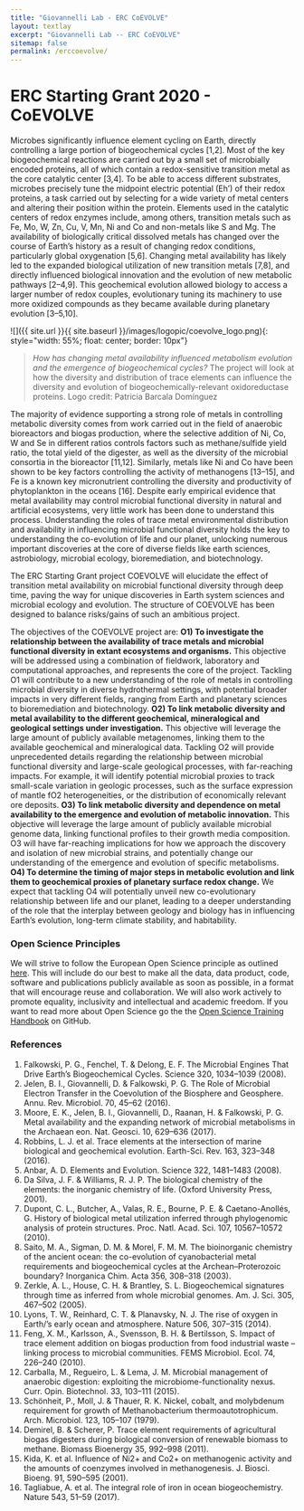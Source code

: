 ```yaml
---
title: "Giovannelli Lab - ERC CoEVOLVE"
layout: textlay
excerpt: "Giovannelli Lab -- ERC CoEVOLVE"
sitemap: false
permalink: /erccoevolve/
---
```


# ERC Starting Grant 2020 - CoEVOLVE
Microbes significantly influence element cycling on Earth, directly controlling a large portion of biogeochemical cycles [1,2]. Most of the key biogeochemical reactions are carried out by a small set of microbially encoded proteins, all of which contain a redox-sensitive transition metal as the core catalytic center [3,4]. To be able to access different substrates, microbes precisely tune the midpoint electric potential (Eh’) of their redox proteins, a task carried out by selecting for a wide variety of metal centers and altering their position within the protein. Elements used in the catalytic centers of redox enzymes include, among others, transition metals such as Fe, Mo, W, Zn, Cu, V, Mn, Ni and Co and non-metals like S and Mg. The availability of biologically critical dissolved metals has changed over the course of Earth’s history as a result of changing redox conditions, particularly global oxygenation [5,6]. Changing metal availability has likely led to the expanded biological utilization of new transition metals [7,8], and directly influenced biological innovation and the evolution of new metabolic pathways [2–4,9]. This geochemical evolution allowed biology to access a larger number of redox couples, evolutionary tuning its machinery to use more oxidized compounds as they became available during planetary evolution [3–5,10].

![]({{ site.url }}{{ site.baseurl }}/images/logopic/coevolve_logo.png){: style="width: 55%; float: center; border: 10px"}

> _How has changing metal availability influenced metabolism evolution and the emergence of biogeochemical cycles?_ The project will look at how the diversity and distribution of trace elements can influence the diversity and evolution of biogeochemically-relevant oxidoreductase proteins. Logo credit: Patricia Barcala Domínguez

The majority of evidence supporting a strong role of metals in controlling metabolic diversity comes from work carried out in the field of anaerobic bioreactors and biogas production, where the selective addition of Ni, Co, W and Se in different ratios controls factors such as methane/sulfide yield ratio, the total yield of the digester, as well as the diversity of the microbial consortia in the bioreactor [11,12]. Similarly, metals like Ni and Co have been shown to be key factors controlling the activity of methanogens [13–15], and Fe is a known key micronutrient controlling the diversity and productivity of phytoplankton in the oceans [16]. Despite early empirical evidence that metal availability may control microbial functional diversity in natural and artificial ecosystems, very little work has been done to understand this process. Understanding the roles of trace metal environmental distribution and availability in influencing microbial functional diversity holds the key to understanding the co-evolution of life and our planet, unlocking numerous important discoveries at the core of diverse fields like earth sciences, astrobiology, microbial ecology, bioremediation, and biotechnology.

The ERC Starting Grant project COEVOLVE will elucidate the effect of transition metal availability on microbial functional diversity through deep time, paving the way for unique discoveries in Earth system sciences and microbial ecology and evolution. The structure of
COEVOLVE has been designed to balance risks/gains of such an ambitious project.

The objectives of the COEVOLVE project are: **O1) To investigate the relationship between the availability of trace metals and microbial functional diversity in extant ecosystems and organisms.** This objective will be addressed using a combination of fieldwork, laboratory and computational approaches, and represents the core of the project. Tackling O1 will contribute to a new understanding of the role of metals in controlling microbial diversity in diverse hydrothermal settings, with potential broader impacts in very different fields, ranging from Earth and planetary sciences to bioremediation and biotechnology. **O2) To link metabolic diversity and metal availability to the different geochemical, mineralogical and geological settings under investigation.** This objective will leverage the large amount of publicly available metagenomes, linking them to the available geochemical and mineralogical data. Tackling O2 will provide unprecedented details regarding the relationship between microbial functional diversity and large-scale geological processes, with far-reaching impacts. For example, it will identify potential microbial proxies to track small-scale variation in geologic processes, such as the surface expression of mantle fO2 heterogeneities, or the distribution of economically relevant ore deposits. **O3) To link metabolic diversity and dependence on metal availability to the emergence and evolution of metabolic innovation.** This objective will leverage the large amount of publicly available microbial genome data, linking functional profiles to their growth media composition. O3 will have far-reaching implications for how we approach the discovery and isolation of new microbial strains, and potentially change our understanding of the emergence and evolution of specific metabolisms. **O4) To determine the timing of major steps in metabolic evolution and link them to geochemical proxies of planetary surface redox change.** We expect that tackling O4 will potentially unveil new co-evolutionary relationship between life and our planet, leading to a deeper understanding of the role that the interplay between geology and biology has in influencing Earth’s evolution, long-term climate stability, and habitability.

### Open Science Principles
We will strive to follow the European Open Science principle as outlined [here](https://www.openaire.eu/how-to-make-your-data-fair). This will include do our best to make all the data, data product, code, software and publications publicly available as soon as possible, in a format that will encourage reuse and collaboration. We will also work actively to promote equality, inclusivity and intellectual and academic freedom. If you want to read more about Open Science go the the [Open Science Training Handbook](https://open-science-training-handbook.gitbook.io/book/) on GitHub.

### References
1. Falkowski, P. G., Fenchel, T. & Delong, E. F. The Microbial Engines That Drive Earth’s Biogeochemical Cycles. Science 320, 1034–1039 (2008).
2. Jelen, B. I., Giovannelli, D. & Falkowski, P. G. The Role of Microbial Electron Transfer in the Coevolution of the Biosphere and Geosphere. Annu. Rev. Microbiol. 70, 45–62 (2016).
3. Moore, E. K., Jelen, B. I., Giovannelli, D., Raanan, H. & Falkowski, P. G. Metal availability and the expanding network of microbial metabolisms in the Archaean eon. Nat. Geosci. 10, 629–636 (2017).
4. Robbins, L. J. et al. Trace elements at the intersection of marine biological and geochemical evolution. Earth-Sci. Rev. 163, 323–348 (2016).
5. Anbar, A. D. Elements and Evolution. Science 322, 1481–1483 (2008).
6. Da Silva, J. F. & Williams, R. J. P. The biological chemistry of the elements: the inorganic chemistry of life. (Oxford University Press, 2001).
7. Dupont, C. L., Butcher, A., Valas, R. E., Bourne, P. E. & Caetano-Anollés, G. History of biological metal utilization inferred through phylogenomic analysis of protein structures. Proc. Natl. Acad. Sci. 107, 10567–10572 (2010).
8. Saito, M. A., Sigman, D. M. & Morel, F. M. M. The bioinorganic chemistry of the ancient ocean: the co-evolution of cyanobacterial metal requirements and biogeochemical cycles at the Archean–Proterozoic boundary? Inorganica Chim. Acta 356, 308–318 (2003).
9. Zerkle, A. L., House, C. H. & Brantley, S. L. Biogeochemical signatures through time as inferred from whole microbial genomes. Am. J. Sci. 305, 467–502 (2005).
10. Lyons, T. W., Reinhard, C. T. & Planavsky, N. J. The rise of oxygen in Earth/’s early ocean and atmosphere. Nature 506, 307–315 (2014).
11. Feng, X. M., Karlsson, A., Svensson, B. H. & Bertilsson, S. Impact of trace element addition on biogas production from food industrial waste – linking process to microbial communities. FEMS Microbiol. Ecol. 74, 226–240 (2010).
12. Carballa, M., Regueiro, L. & Lema, J. M. Microbial management of anaerobic digestion: exploiting the microbiome-functionality nexus. Curr. Opin. Biotechnol. 33, 103–111 (2015).
13. Schönheit, P., Moll, J. & Thauer, R. K. Nickel, cobalt, and molybdenum requirement for growth of Methanobacterium thermoautotrophicum. Arch. Microbiol. 123, 105–107 (1979).
14. Demirel, B. & Scherer, P. Trace element requirements of agricultural biogas digesters during biological conversion of renewable biomass to methane. Biomass Bioenergy 35, 992–998 (2011).
15. Kida, K. et al. Influence of Ni2+ and Co2+ on methanogenic activity and the amounts of coenzymes involved in methanogenesis. J. Biosci. Bioeng. 91, 590–595 (2001).
16. Tagliabue, A. et al. The integral role of iron in ocean biogeochemistry. Nature 543, 51–59 (2017).

<br />
<br />
